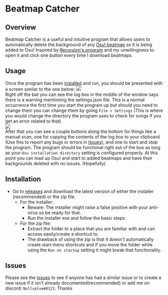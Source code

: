 # Beatmap Catcher
## Overview
Beatmap Catcher is a useful and intuitive program that allows users to automatically delete the background of any
<a href="https://osu.ppy.sh/beatmapsets" target="_blank">Osu! beatmap</a> as it is being added to Osu! Inspired by [Recursion's program](https://osu.ppy.sh/community/forums/topics/365196) and my unwillingness to open it and click one button every time I download beatmaps.
## Usage
Once the program has been [installed](#installation) and run, you should be presented with a screen similar to the one below:
![ ](https://i.imgur.com/IMNMcDk.png)
</br>
Right off the bat you can see the log box in the middle of the window says there is a warning mentioning the settings.json file. This is a normal occurrence the first time you start the program up but should you need to change them you can change them by going `File > Settings` (This is where you would change the directory the program uses to check for songs if you get an error related to that)
</br>
 ![](https://i.imgur.com/ynwYjXH.png)
 </br>
 After that you can see a couple buttons along the bottom for things like a manual scan, one for copying the contents of the log box to your clipboard (Use this to report any bugs or errors in [Issues](https://github.com/NullvaIue/BeatmapCatcher/issues)), and one to start and stop the program. The program should be functional right out of the box as long as your `Osu installation directory` setting is configured properly. At this point you can load up Osu! and start to added beatmaps and have their backgrounds deleted with no issues. (Hopefully)
## Installation
* Go to [releases](https://github.com/NullvaIue/BeatmapCatcher/releases) and download the latest version of either the installer (recommended) or the zip file.
	* For the installer:
		* Beware: The installer might raise a false positive with your anti-virus so be ready for that.
		* Run the installer exe and follow the basic steps.
	* For the zip file:
		* Extract the folder to a place that you are familiar with and can access easily/create a shortcut to.
		* The drawback of using the zip is that it doesn't automatically create start menu shortcuts and if you move the folder while using the `Run on startup` setting it might break that functionality.

## Issues
Please see the [Issues](https://github.com/NullvaIue/BeatmapCatcher/issues) to see if anyone has had a similar issue or to create a new issue if it isn't already documented(recommended) or add me on discord: `Nullvalue#8123`. Thanks
